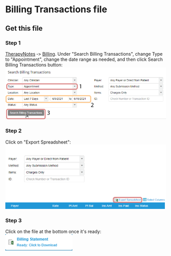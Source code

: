 # Billing Transactions file

## Get this file

### Step 1

[TherapyNotes](https://www.therapynotes.com) &dash;&gt; [Billing](https://www.therapynotes.com/app/billing/). Under "Search Billing Transactions", change Type to "Appointment", change the date range as needed, and then click Search Billing Transactions button:
![TN Billing page](../assets/tn-billing-transactions-01.png)

### Step 2

Click on "Export Spreadsheet":
![Exposrt Spreadsheet](../assets/tn-billing-transactions-02.png)

### Step 3

Click on the file at the bottom once it's ready:
![Billing Statement](../assets/tn-billing-transactions-03.png)
